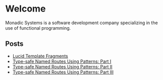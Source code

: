 # Welcome

Monadic Systems is a software development company specializing in the use of functional programming.

## Posts

- [Lucid Template Fragments](/post1)
- [Type-safe Named Routes Using Patterns: Part I](/post2)
- [Type-safe Named Routes Using Patterns: Part II](/post3)
- [Type-safe Named Routes Using Patterns: Part III](/post4)
